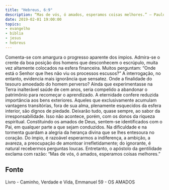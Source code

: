 ```yaml
---
title: "Hebreus, 6:9"
description: “Mas de vós, ó amados, esperamos coisas melhores.” — Paulo.
date: 2019-02-01 19:00:00
topics: 
- evangelho
- biblia
- jesus
- hebreus
---
```


Comenta-se com amargura o progresso aparente dos ímpios.
Admira-se o crente da boa posição dos homens que desconhecem o
escrúpulo, muita vez altamente colocados na esfera financeira.
Muitos perguntam: “Onde está o Senhor que lhes não viu os processos
escusos?”
A interrogação, no entanto, evidencia mais ignorância que sensatez. Onde
a finalidade do tesouro amoedado do homem perverso? Ainda que experimentasse na Terra inalterável saúde de cem anos, seria compelido a
abandonar o patrimônio para recomeçar o aprendizado.
A eternidade confere reduzida importância aos bens exteriores. Aqueles
que exclusivamente acumulam vantagens transitórías, fora de sua alma, plenamente esquecidos da esfera interior, são dignos de piedade. Deixarão tudo,
quase sempre, ao sabor da irresponsabilidade.
Isso não acontece, porém, com os donos da riqueza espiritual.
Constituindo os amados de Deus, sentem-se identificados com o Pai, em
qualquer parte a que sejam conduzidos. Na dificuldade e na tormenta guardam
a alegria da herança divina que se lhes entesoura no coração.
Do ímpio, é razoável esperarmos a indiferença, a ambição, a avareza, a
preocupação de amontoar irrefletidamente; do ignorante, é natural recebermos
perguntas loucas. Entretanto, o apóstolo da gentilidade exclama com razão:
“Mas de vós, ó amados, esperamos coisas melhores.”




## Fonte
Livro - Caminho, Verdade e Vida, Emmanuel
59 -  OS AMADOS
